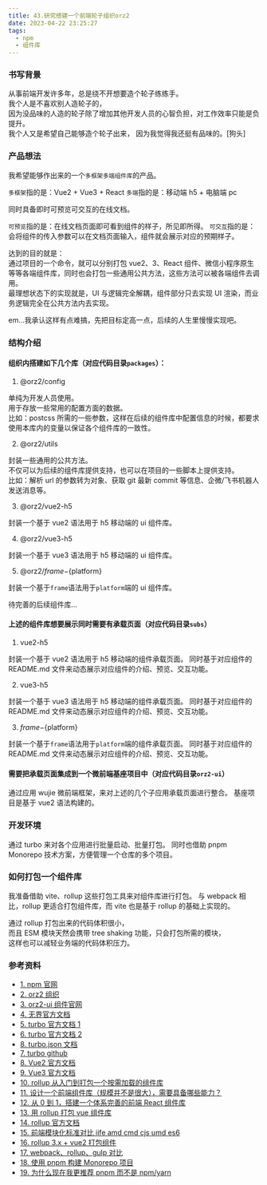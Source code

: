 ```yaml
---
title: 43.研究搭建一个前端轮子组织orz2
date: 2023-04-22 23:25:27
tags:
  - npm
  - 组件库
---
```


### 书写背景

从事前端开发许多年，总是绕不开想要造个轮子练练手。  
我个人是不喜欢别人造轮子的，  
因为没品味的人造的轮子除了增加其他开发人员的心智负担，对工作效率只能是负提升。  
我个人又是希望自己能够造个轮子出来，
因为我觉得我还挺有品味的。[狗头]

<!-- more -->

### 产品想法

我希望能够作出来的一个`多框架多端组件库`的产品。

`多框架`指的是：Vue2 + Vue3 + React
`多端`指的是：移动端 h5 + 电脑端 pc

同时具备即时可预览可交互的在线文档。

`可预览`指的是：在线文档页面即可看到组件的样子，所见即所得。
`可交互`指的是：会将组件的传入参数可以在文档页面输入，组件就会展示对应的预期样子。

达到的目的就是：  
通过项目的一个命令，就可以分别打包 vue2、3、React 组件、微信小程序原生等等各端组件库，同时也会打包一些通用公共方法，这些方法可以被各端组件去调用。  
最理想状态下的实现就是，UI 与逻辑完全解耦，组件部分只去实现 UI 渲染，而业务逻辑完全在公共方法内去实现。

em...我承认这样有点难搞，先把目标定高一点，后续的人生里慢慢实现吧。

### 结构介绍

#### 组织内搭建如下几个库（对应代码目录`packages`）：

1. @orz2/config

单纯为开发人员使用。  
用于存放一些常用的配置方面的数据。  
比如：postcss 所需的一些参数，这样在后续的组件库中配置信息的时候，都要求使用本库内的变量以保证各个组件库的一致性。

2. @orz2/utils

封装一些通用的公共方法。  
不仅可以为后续的组件库提供支持，也可以在项目的一些脚本上提供支持。  
比如：解析 url 的参数转为对象、获取 git 最新 commit 等信息、企微/飞书机器人发送消息等。

3. @orz2/vue2-h5

封装一个基于 vue2 语法用于 h5 移动端的 ui 组件库。

4. @orz2/vue3-h5

封装一个基于 vue3 语法用于 h5 移动端的 ui 组件库。

5. @orz2/${frame}-${platform}

封装一个基于`frame`语法用于`platform`端的 ui 组件库。

待完善的后续组件库...

#### 上述的组件库想要展示同时需要有承载页面（对应代码目录`subs`）

1. vue2-h5

封装一个基于 vue2 语法用于 h5 移动端的组件承载页面。
同时基于对应组件的 README.md 文件来动态展示对应组件的介绍、预览、交互功能。

2. vue3-h5

封装一个基于 vue3 语法用于 h5 移动端的组件承载页面。
同时基于对应组件的 README.md 文件来动态展示对应组件的介绍、预览、交互功能。

3. ${frame}-${platform}

封装一个基于`frame`语法用于`platform`端的组件承载页面。
同时基于对应组件的 README.md 文件来动态展示对应组件的介绍、预览、交互功能。

#### 需要把承载页面集成到一个微前端基座项目中（对应代码目录`orz2-ui`）

通过应用 wujie 微前端框架，来对上述的几个子应用承载页面进行整合。
基座项目是基于 vue2 语法构建的。

### 开发环境

通过 turbo 来对各个应用进行批量启动、批量打包。
同时也借助 pnpm Monorepo 技术方案，方便管理一个仓库的多个项目。

### 如何打包一个组件库

我准备借助 vite、rollup 这些打包工具来对组件库进行打包。
与 webpack 相比，rollup 更适合打包组件库，而 vite 也是基于 rollup 的基础上实现的。

通过 rollup 打包出来的代码体积很小，  
而且 ESM 模块天然会携带 tree shaking 功能，只会打包所需的模块，  
这样也可以减轻业务端的代码体积压力。

### 参考资料

- [1. npm 官网](https://www.npmjs.com/)
- [2. orz2 组织](https://www.npmjs.com/org/orz2)
- [3. orz2-ui 组件官网](https://www.orz2.top/orz2-ui/)
- [4. 无界官方文档](https://wujie-micro.github.io/doc/)
- [5. turbo 官方文档 1](https://turbo.build/)
- [6. turbo 官方文档 2](https://turbo.build/repo/docs)
- [8. turbo.json 文档](https://turbo.build/repo/docs/reference/codemods#create-turbo-config)
- [7. turbo github](https://github.com/vercel/turbo)
- [8. Vue2 官方文档](https://v2.cn.vuejs.org/)
- [9. Vue3 官方文档](https://cn.vuejs.org/)
- [10. rollup 从入门到打包一个按需加载的组件库](https://blog.csdn.net/qq_30436011/article/details/127926847)
- [11. 设计一个前端组件库（规模并不是很大），需要具备哪些能力？](https://www.zhihu.com/question/266745124/answer/2749383835)
- [12. 从 0 到 1，搭建一个体系完善的前端 React 组件库](https://zhuanlan.zhihu.com/p/171686818)
- [13. 用 rollup 打包 vue 组件库](https://blog.csdn.net/Moonoly/article/details/124554952)
- [14. rollup 官方文档](https://www.rollupjs.com/)
- [15. 前端模块化标准对比 iife amd cmd cjs umd es6](https://blog.csdn.net/tsoTeo/article/details/115679008)
- [16. rollup 3.x + vue2 打包组件](https://juejin.cn/post/7212929901602308133)
- [17. webpack、rollup、gulp 对比](https://www.jianshu.com/p/cea946fa3c58)
- [18. 使用 pnpm 构建 Monorepo 项目](https://zhuanlan.zhihu.com/p/373935751)
- [19. 为什么现在我更推荐 pnpm 而不是 npm/yarn](https://jishuin.proginn.com/p/763bfbd3bcff)
